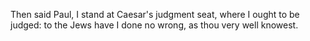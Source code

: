 Then said Paul, I stand at Caesar's judgment seat, where I ought to be judged: to the Jews have I done no wrong, as thou very well knowest.
